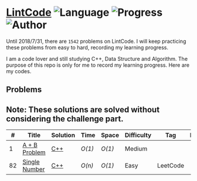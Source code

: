 # [LintCode](http://www.lintcode.com/en/problem/) ![Language](https://img.shields.io/badge/language-c%2B%2B-orange.svg) ![Progress](https://img.shields.io/badge/progress-0%2F1542-ff69b4.svg) ![Author](https://img.shields.io/badge/author-Cray%20Xu-blue.svg)

Until 2018/7/31, there are `1542` problems on LintCode.
I will keep practicing these problems from easy to hard, recording my learning progress.

I am a code lover and still studying C++, Data Structure and Algorithm.
The purpose of this repo is only for me to record my learning progress.
Here are my codes.

## Problems
Note: These solutions are solved without considering the challenge part.
--
| # | Title | Solution | Time | Space | Difficulty | Tag | Note |
|---| ----- | -------- | ---- | ----- | ---------- | --- | ---- |
|1|[A + B Problem](http://lintcode.com/en/problem/a-b-problem/)| [C++](./C++/a-b-problem.cpp)| _O(1)_ | _O(1)_ | Medium | | |
|82|[Single Number](http://lintcode.com/en/problem/single-number/)| [C++](./C++/single-number.cpp)| _O(n)_ | _O(1)_ | Easy | LeetCode| |

